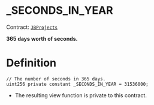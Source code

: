 # _SECONDS_IN_YEAR

Contract: [`JBProjects`](../)

**365 days worth of seconds.**

# Definition

```solidity
// The number of seconds in 365 days.
uint256 private constant _SECONDS_IN_YEAR = 31536000;
```

* The resulting view function is private to this contract.
